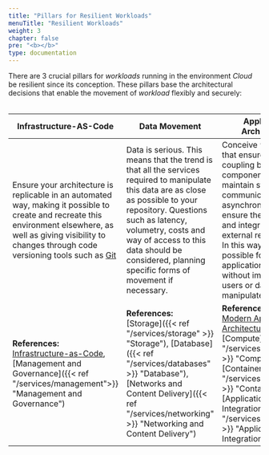 ```yaml
---
title: "Pillars for Resilient Workloads"
menuTitle: "Resilient Workloads"
weight: 3
chapter: false
pre: "<b></b>"
type: documentation
---
```


There are 3 crucial pillars for *workloads* running in the environment *Cloud* be resilient since its conception. These pillars base the architectural decisions that enable the movement of *workload* flexibly and securely: <br><br>

|Infrastructure-AS-Code|Data Movement | Application Architecture |
|-|-|-|
| Ensure your architecture is replicable in an automated way, making it possible to create and recreate this environment elsewhere, as well as giving visibility to changes through code versioning tools such as [Git](https://git-scm.com/) | Data is serious. This means that the trend is that all the services required to manipulate this data are as close as possible to your repository. Questions such as latency, volumetry, costs and way of access to this data should be considered, planning specific forms of movement if necessary. | Conceive *workloads* that ensure low coupling between components, do not maintain state, communicate asynchronously and ensure the persistence and integrity of data in external repositories. In this way, it is possible for your application to move without impact to users or data being manipulated |
| **References:**<br> [Infrastructure-as-Code](https://docs.aws.amazon.com/whitepapers/latest/introduction-devops-aws/infrastructure-as-code.html), [Management and Governance]({{< ref "/services/management">}} "Management and Governance") | **References:**<br>[Storage]({{< ref "/services/storage" >}} "Storage"), [Database]({{< ref "/services/databases" >}} "Database"), [Networks and Content Delivery]({{< ref "/services/networking" >}} "Networking and Content Delivery") |**References:**<br> [Modern Application Architectures](https://www.youtube.com/watch?v=wD_uaqCu5Mc), [Compute]({{< ref "/services/compute" >}} "Compute"), [Containers]({{< ref "/services/containers" >}} "Containers"), [Application Integration]({{< ref "/services/networking" >}} "Application Integration") |
